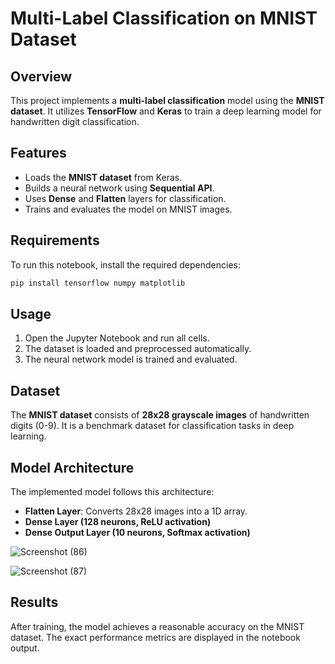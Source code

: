# Multi-Label Classification on MNIST Dataset

## Overview
This project implements a **multi-label classification** model using the **MNIST dataset**. It utilizes **TensorFlow** and **Keras** to train a deep learning model for handwritten digit classification.

## Features
- Loads the **MNIST dataset** from Keras.
- Builds a neural network using **Sequential API**.
- Uses **Dense** and **Flatten** layers for classification.
- Trains and evaluates the model on MNIST images.

## Requirements
To run this notebook, install the required dependencies:
```bash
pip install tensorflow numpy matplotlib
```

## Usage
1. Open the Jupyter Notebook and run all cells.
2. The dataset is loaded and preprocessed automatically.
3. The neural network model is trained and evaluated.

## Dataset
The **MNIST dataset** consists of **28x28 grayscale images** of handwritten digits (0-9). It is a benchmark dataset for classification tasks in deep learning.

## Model Architecture
The implemented model follows this architecture:
- **Flatten Layer**: Converts 28x28 images into a 1D array.
- **Dense Layer (128 neurons, ReLU activation)**
- **Dense Output Layer (10 neurons, Softmax activation)**

![Screenshot (86)](https://github.com/user-attachments/assets/13942fd7-c493-4a36-a253-f1f45c9fc3ec)<br>

![Screenshot (87)](https://github.com/user-attachments/assets/2d9375bb-cef7-4163-8f87-b55235a3b705)


## Results
After training, the model achieves a reasonable accuracy on the MNIST dataset. The exact performance metrics are displayed in the notebook output.



